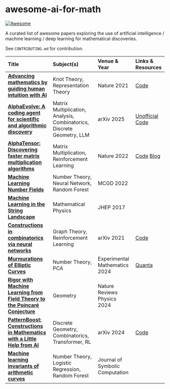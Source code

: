 # awesome-ai-for-math

[![Awesome](https://awesome.re/badge.svg)](https://awesome.re)


A curated list of awesome papers exploring the use of artificial intelligence / machine learning / deep learning for mathematical discoveries.

See `CONTRIBUTING.md` for contribution.

<!-- Table start -->

| Title | Subject(s) | Venue & Year | Links & Resources |
| :--- | :--- | :--- | :--- |
| **[Advancing mathematics by guiding human intuition with AI](https://www.nature.com/articles/s41586-021-04086-x)** | Knot Theory, Representation Theory | Nature 2021 | [Code](https://github.com/google-deepmind/mathematics_conjectures) |
| **[AlphaEvolve: A coding agent for scientific and algorithmic discovery](https://arxiv.org/abs/2506.13131)** | Matrix Multiplication, Analysis, Combinatorics, Discrete Geometry, LLM | arXiv 2025 | [Unofficial Code](https://github.com/codelion/openevolve) |
| **[AlphaTensor: Discovering faster matrix multiplication algorithms](https://www.nature.com/articles/s41586-022-05172-4)** | Matrix Multiplication, Reinforcement Learning | Nature 2022 | [Code](https://github.com/google-deepmind/alphatensor) [Blog](https://deepmind.google/discover/blog/discovering-novel-algorithms-with-alphatensor/) |
| **[Machine Learning Number Fields](https://link.intlpress.com/JDetail/1806620813564551169)** | Number Theory, Neural Network, Random Forest | MCGD 2022 | |
| **[Machine Learning in the String Landscape](https://link.springer.com/article/10.1007/JHEP09(2017)157)** | Mathematical Physics | JHEP 2017 | |
| **[Constructions in combinatorics via neural networks](https://arxiv.org/abs/2104.14516)** | Graph Theory, Reinforcement Learning | arXiv 2021 | [Code](https://github.com/zawagner22/cross-entropy-for-combinatorics) |
| **[Murmurations of Elliptic Curves](https://www.tandfonline.com/doi/abs/10.1080/10586458.2024.2382361)** | Number Theory, PCA | Experimental Mathematics 2024 | [Quanta](https://www.quantamagazine.org/elliptic-curve-murmurations-found-with-ai-take-flight-20240305/) |
| **[Rigor with Machine Learning from Field Theory to the Poincaré Conjecture](https://www.nature.com/articles/s42254-024-00709-0)** | Geometry | Nature Reviews Physics 2024 | |
| **[PatternBoost: Constructions in Mathematics with a Little Help from AI](https://arxiv.org/abs/2411.00566)** | Discrete Geometry, Combinatorics, Transformer, RL | arXiv 2024 | [Code](https://github.com/zawagner22/transformers_math_experiments) |
| **[Machine learning invariants of arithmetic curves](https://www.sciencedirect.com/science/article/pii/S0747717122000839)** | Number Theory, Logistic Regression, Random Forest | Journal of Symbolic Computation | |

<!-- Table end -->